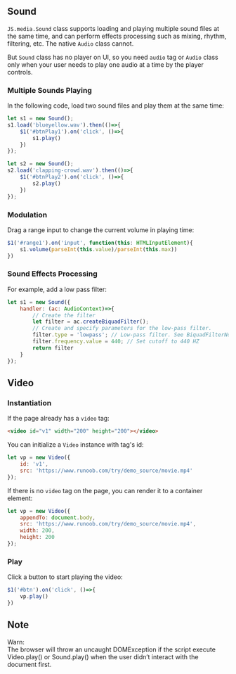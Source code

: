 ## Sound
<code>JS.media.Sound</code> class supports loading and playing multiple sound files at the same time, and can perform effects processing such as mixing, rhythm, filtering, etc. The native <code>Audio</code> class cannot.

But <code>Sound</code> class has no player on UI, so you need <code>audio</code> tag or <code>Audio</code> class only when your user needs to play one audio at a time by the player controls.

### Multiple Sounds Playing
In the following code, load two sound files and play them at the same time:
```javascript
let s1 = new Sound();
s1.load('blueyellow.wav').then(()=>{
    $1('#btnPlay1').on('click', ()=>{
        s1.play()
    }) 
});

let s2 = new Sound();
s2.load('clapping-crowd.wav').then(()=>{
    $1('#btnPlay2').on('click', ()=>{
        s2.play()
    }) 
});
```

### Modulation
Drag a range input to change the current volume in playing time:
```javascript
$1('#range1').on('input', function(this: HTMLInputElement){
    s1.volume(parseInt(this.value)/parseInt(this.max))
})
```

### Sound Effects Processing
For example, add a low pass filter:
```javascript
let s1 = new Sound({
    handler: (ac: AudioContext)=>{
        // Create the filter
        let filter = ac.createBiquadFilter();
        // Create and specify parameters for the low-pass filter.
        filter.type = 'lowpass'; // Low-pass filter. See BiquadFilterNode docs
        filter.frequency.value = 440; // Set cutoff to 440 HZ
        return filter
    }
});
```
## Video

### Instantiation
If the page already has a <code>video</code> tag:
```html
<video id="v1" width="200" height="200"></video>
```

You can initialize a <code>Video</code> instance with tag's id:
```javascript
let vp = new Video({
    id: 'v1',
    src: 'https://www.runoob.com/try/demo_source/movie.mp4'
});
```

If there is no <code>video</code> tag on the page, you can render it to a container element:
```javascript
let vp = new Video({
    appendTo: document.body,
    src: 'https://www.runoob.com/try/demo_source/movie.mp4',
    width: 200,
    height: 200
});
```

### Play
Click a button to start playing the video:
```javascript
$1('#btn').on('click', ()=>{
    vp.play()
}) 
```

## Note
<p class='tip'>
Warn:<br>
The browser will throw an uncaught DOMException if the script execute Video.play() or Sound.play() when the user didn’t interact with the document first.
</p>